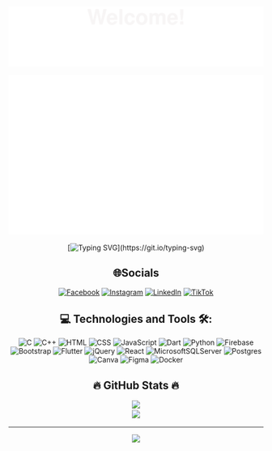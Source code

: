 ![](svg/welcome.svg)
<!--   my-header-img -->
<a href="#" target="_blank">
  <img src="svg/XuanHuyVu.svg" width="2000" alt="XuanHuyVu" />
</a>

<span align="center">

[![Typing SVG](https://readme-typing-svg.demolab.com?font=Fira+Code&weight=200&duration=4500&pause=1000&color=47A9FF&center=true&vCenter=true&multiline=true&width=500&height=100&lines=I+am+software+developer+in+Vietnam.;My+specialty+is+Back-end.;I+have+a+dream+to+become+a+DevOps+engineer.)](https://git.io/typing-svg)

</span>

<h2 align="center">🌐Socials</h2>

<span align="center">
  
[![Facebook](https://img.shields.io/badge/Facebook-%231877F2.svg?logo=Facebook&logoColor=white)](https://facebook.com/https://www.facebook.com/vuxuanhuy004/) [![Instagram](https://img.shields.io/badge/Instagram-%23E4405F.svg?logo=Instagram&logoColor=white)](https://instagram.com/https://www.instagram.com/_hhxuy_04/?next=%2F) [![LinkedIn](https://img.shields.io/badge/LinkedIn-%230077B5.svg?logo=linkedin&logoColor=white)](https://linkedin.com/in/https://www.linkedin.com/in/xuanhuyvu/) [![TikTok](https://img.shields.io/badge/TikTok-%23000000.svg?logo=TikTok&logoColor=white)](https://tiktok.com/@huyvx04)

</span>

<h2 align="center"> 💻 Technologies and Tools 🛠: </h2>

<span align="center">

![C](https://img.shields.io/badge/c-%2300599C.svg?style=flat&logo=c&logoColor=white) ![C++](https://img.shields.io/badge/c++-%2300599C.svg?style=flat&logo=c%2B%2B&logoColor=white) ![HTML](https://img.shields.io/badge/html5-%23E34F26.svg?style=flat&logo=html5&logoColor=white) ![CSS](https://img.shields.io/badge/css3-%231572B6.svg?style=flat&logo=css3&logoColor=white) ![JavaScript](https://img.shields.io/badge/javascript-%23323330.svg?style=flat&logo=javascript&logoColor=%23F7DF1E) ![Dart](https://img.shields.io/badge/dart-%230175C2.svg?style=flat&logo=dart&logoColor=white) ![Python](https://img.shields.io/badge/python-3670A0?style=flat&logo=python&logoColor=ffdd54) ![Firebase](https://img.shields.io/badge/firebase-%23039BE5.svg?style=flat&logo=firebase) ![Bootstrap](https://img.shields.io/badge/bootstrap-%23563D7C.svg?style=flat&logo=bootstrap&logoColor=white) ![Flutter](https://img.shields.io/badge/Flutter-%2302569B.svg?style=flat&logo=Flutter&logoColor=white) ![jQuery](https://img.shields.io/badge/jquery-%230769AD.svg?style=flat&logo=jquery&logoColor=white) ![React](https://img.shields.io/badge/react-%2320232a.svg?style=flat&logo=react&logoColor=%2361DAFB) ![MicrosoftSQLServer](https://img.shields.io/badge/Microsoft%20SQL%20Sever-CC2927?style=flat&logo=microsoft%20sql%20server&logoColor=white) ![Postgres](https://img.shields.io/badge/postgres-%23316192.svg?style=flat&logo=postgresql&logoColor=white) ![Canva](https://img.shields.io/badge/Canva-%2300C4CC.svg?style=flat&logo=Canva&logoColor=white) 	![Figma](https://img.shields.io/badge/figma-%23F24E1E.svg?style=flat&logo=figma&logoColor=white) ![Docker](https://img.shields.io/badge/docker-%230db7ed.svg?style=flat&logo=docker&logoColor=white)

</span>

<h2 align="center">🔥 GitHub Stats 🔥</h2>

<span align="center">

![](https://github-stats-alpha.vercel.app/api?username=XuanHuyVu)
<br/>
![](https://github-readme-stats.vercel.app/api/top-langs/?username=XuanHuyVu&theme=city_light&hide_border=true&include_all_commits=false&count_private=false&layout=compact)

</span>

---

<span align="center">

[![](https://visitcount.itsvg.in/api?id=XuanHuyVu&label=Profile%20Views&color=1&icon=8&pretty=true)](https://visitcount.itsvg.in)

</span>
